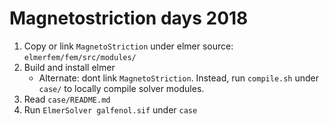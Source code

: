 # Magnetostriction days 2018

1. Copy or link `MagnetoStriction` under elmer source: `elmerfem/fem/src/modules/`
2. Build and install elmer
    * Alternate: dont link `MagnetoStriction`. Instead, run `compile.sh` under `case/`
      to locally compile solver modules.
3. Read `case/README.md`
4. Run `ElmerSolver galfenol.sif` under `case`
